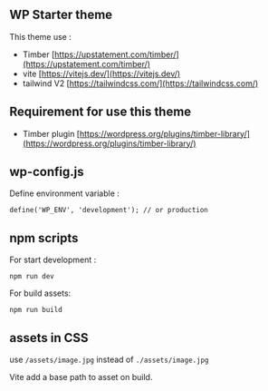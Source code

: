 ## WP Starter theme

This theme use : 
- Timber [https://upstatement.com/timber/](https://upstatement.com/timber/)
- vite [https://vitejs.dev/](https://vitejs.dev/)
- tailwind V2 [https://tailwindcss.com/](https://tailwindcss.com/)

## Requirement for use this theme

- Timber plugin [https://wordpress.org/plugins/timber-library/](https://wordpress.org/plugins/timber-library/)

## wp-config.js

Define environment variable :

```
define('WP_ENV', 'development'); // or production
```

## npm scripts

For start development :
```
npm run dev
```

For build assets:
```
npm run build
```


## assets in CSS

use ```/assets/image.jpg``` instead of ```./assets/image.jpg```

Vite add a base path to asset on build.
